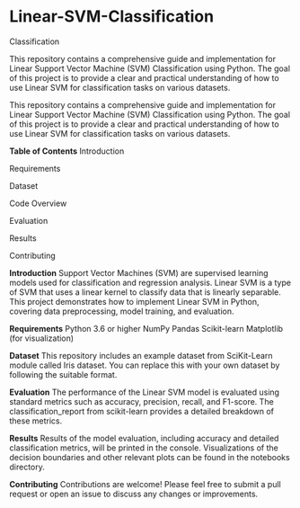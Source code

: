 # Linear-SVM-Classification
Classification 

This repository contains a comprehensive guide and implementation for Linear Support Vector Machine (SVM) Classification using Python. The goal of this project is to provide a clear and practical understanding of how to use Linear SVM for classification tasks on various datasets.

This repository contains a comprehensive guide and implementation for Linear Support Vector Machine (SVM) Classification using Python. The goal of this project is to provide a clear and practical understanding of how to use Linear SVM for classification tasks on various datasets.

**Table of Contents**
Introduction

Requirements

Dataset

Code Overview

Evaluation

Results

Contributing


**Introduction**
Support Vector Machines (SVM) are supervised learning models used for classification and regression analysis. Linear SVM is a type of SVM that uses a linear kernel to classify data that is linearly separable. This project demonstrates how to implement Linear SVM in Python, covering data preprocessing, model training, and evaluation.

**Requirements**
Python 3.6 or higher
NumPy
Pandas
Scikit-learn
Matplotlib (for visualization)

**Dataset**
This repository includes an example dataset from SciKit-Learn module called Iris dataset. You can replace this with your own dataset by following the suitable format.

**Evaluation**
The performance of the Linear SVM model is evaluated using standard metrics such as accuracy, precision, recall, and F1-score. The classification_report from scikit-learn provides a detailed breakdown of these metrics.

**Results**
Results of the model evaluation, including accuracy and detailed classification metrics, will be printed in the console. Visualizations of the decision boundaries and other relevant plots can be found in the notebooks directory.

**Contributing**
Contributions are welcome! Please feel free to submit a pull request or open an issue to discuss any changes or improvements.
